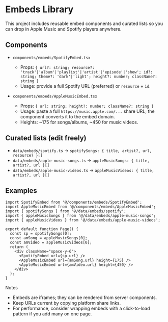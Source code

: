 # Embeds Library

This project includes reusable embed components and curated lists so you can drop in Apple Music and Spotify players anywhere.

## Components

- `components/embeds/SpotifyEmbed.tsx`
  - Props: `{ url?: string; resource?: 'track'|'album'|'playlist'|'artist'|'episode'|'show'; id?: string; theme?: 'dark'|'light'; height?: number; className?: string }`
  - Usage: provide a full Spotify URL (preferred) or `resource` + `id`.

- `components/embeds/AppleMusicEmbed.tsx`
  - Props: `{ url: string; height?: number; className?: string }`
  - Usage: paste a full `https://music.apple.com/...` share URL; the component converts it to the embed domain.
  - Heights: ~175 for songs/albums, ~450 for music videos.

## Curated lists (edit freely)

- `data/embeds/spotify.ts` → `spotifySongs: { title, artist?, url, resource? }[]`
- `data/embeds/apple-music-songs.ts` → `appleMusicSongs: { title, artist?, url }[]`
- `data/embeds/apple-music-videos.ts` → `appleMusicVideos: { title, artist?, url }[]`

## Examples

```tsx
import SpotifyEmbed from '@/components/embeds/SpotifyEmbed';
import AppleMusicEmbed from '@/components/embeds/AppleMusicEmbed';
import { spotifySongs } from '@/data/embeds/spotify';
import { appleMusicSongs } from '@/data/embeds/apple-music-songs';
import { appleMusicVideos } from '@/data/embeds/apple-music-videos';

export default function Page() {
  const sp = spotifySongs[0];
  const amSong = appleMusicSongs[0];
  const amVideo = appleMusicVideos[0];
  return (
    <div className="space-y-6">
      <SpotifyEmbed url={sp.url} />
      <AppleMusicEmbed url={amSong.url} height={175} />
      <AppleMusicEmbed url={amVideo.url} height={450} />
    </div>
  );
}
```

Notes
- Embeds are iframes; they can be rendered from server components.
- Keep URLs current by copying platform share links.
- For performance, consider wrapping embeds with a click-to-load pattern if you add many on one page.
